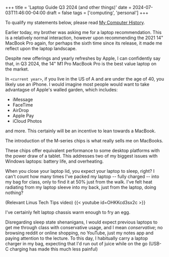 +++
title = 'Laptop Guide Q3 2024 (and other things)'
date = 2024-07-03T11:46:00-04:00
draft = false
tags = ['computing', 'personal']
+++

To qualify my statements below, please read [My Computer History](/posts/my-computer-history.md/).

Earlier today, my brother was asking me for a laptop recommendation. This is a relatively normal interaction, however upon recommending the 2021 14" MacBook Pro again, for perhaps the sixth time since its release, it made me reflect upon the laptop landscape.

Despite new offerings and yearly refreshes by Apple, I can confidently say that, in Q3 2024, the 14" M1 Pro MacBook Pro is the best value laptop on the market.

In `<current year>`, if you live in the US of A and are under the age of 40, you likely use an iPhone. I would imagine most people would want to take advantagse of Apple's walled garden, which includes:

- iMessage
- FaceTime
- AirDrop
- Apple Pay
- iCloud Photos

and more. This certainly will be an incentive to lean towards a MacBook.

The introduction of the M-series chips is what really sells me on MacBooks. 

These chips offer equivalent performance to some desktop platforms with the power draw of a tablet. This addresses two of my biggest issues with Windows laptops: battery life, and overheating.

When you close your laptop lid, you expect your laptop to sleep, right? I can't count how many times I've packed my laptop -- fully charged -- into my bag for class, only to find it at 50% just from the walk. I've felt heat radiating from my laptop sleeve into my back, just from the laptop, doing nothing?

(Relevant Linus Tech Tips video)
{{< youtube id=OHKKcd3sx2c >}}

I've certainly felt laptop chassis warm enough to fry an egg.

Disregarding sleep state shenanigans, I would expect previous laptops to get me through class with conservative usage, and I mean *conservative*; no browsing reddit or online shopping, no YouTube, just my notes app and paying attention to the lecture. To this day, I habitually carry a laptop charger in my bag, expecting that I'd run out of juice while on the go (USB-C charging has made this much less painful)
